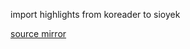 import highlights from koreader to sioyek

[source mirror](https://git.blob42.xyz/sp4ke/sioyek-import-highlights-koreader)
